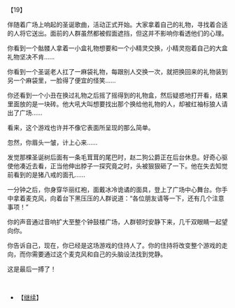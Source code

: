 <div id="navifation" class='headbar'>
    <iframe id='head' align="center" width="100%" height="160" src=""  frameborder="no" border="0" marginwidth="0" marginheight="px" scrolling="no"></iframe>
</div>
<style>
    .headbar{text-align:center;}
    .iframe{margin:0 auto;}
</style>
<script>
    var oDiv = document.getElementById('head');
    oDiv.style.position = 'fixed'; oDiv.style.top = '0px'; oDiv.style.left = '0px';
    document.title="众里寻她千百度";
    document.querySelector("body > div > h1 > a").innerHTML=''
</script>
<br><br>

【19】

伴随着广场上响起的圣诞歌曲，活动正式开始。大家拿着自己的礼物，寻找着合适的人将它送出。面前的人群虽然都被假面遮挡，但这并不影响你看透他们的心理。

你看到一个骷髅人拿着一小盒礼物想要和一个小精灵交换，小精灵抱着自己的大盒礼物坚决不肯……

你看到一个圣诞老人扛了一麻袋礼物，每跟别人交换一次，就把换回来的礼物装到另一个麻袋里，一脸得了便宜的怪笑……

你还看到一个小丑在换过礼物之后摇了摇得到的礼物盒，然后疑惑地打开看，结果里面放的是一块砖。他大吼大叫想要找出那个换给他礼物的人，却被红袖标狼人请出了广场……

看来，这个游戏也许并不像它表面所呈现的那么简单。

忽然，你眉头一皱，计上心来……

发觉那棵圣诞树后面有一条毛茸茸的尾巴时，赵二狗公爵正在后台休息。好奇心驱使他凑近去看，正当他伸出脖子一探究竟之时，头被狠狠砸了一下。他在失去知觉前看到的是猪八戒的面孔……

一分钟之后，你身穿华丽红袍，面戴冰冷诡谲的面具，登上了广场中心舞台。你手中拿着麦克风，向着台下黑压压的人群说道：“各位朋友请等一下，还有几个注意事项！”

你的声音通过音响扩大至整个钟鼓楼广场，人群顿时安静下来，几千双眼睛一起望向你。

你告诉自己，现在，你已经是这场游戏的住持人了。你的住持将改变整个游戏的走向，而你需要通过这个麦克风和自己的头脑设法找到党静。

这是最后一搏了！

 

 
 <br/>

* 【[继续](22)】